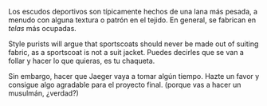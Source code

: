 Los escudos deportivos son típicamente hechos de una lana más pesada, a menudo con alguna textura o patrón en el tejido. En general, se fabrican en _telas_ más ocupadas.

Style purists will argue that sportscoats should never be made out of suiting fabric, as a sportscoat is not a suit jacket. Puedes decirles que se van a follar y hacer lo que quieras, es tu chaqueta.

Sin embargo, hacer que Jaeger vaya a tomar algún tiempo. Hazte un favor y consigue algo agradable para el proyecto final. (porque vas a hacer un musulmán, ¿verdad?)
